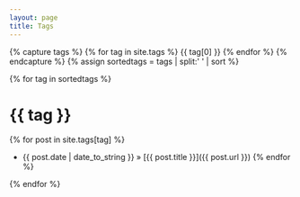 ```yaml
---
layout: page
title: Tags
---
```


{% capture tags %}
  {% for tag in site.tags %}
    {{ tag[0] }}
  {% endfor %}
{% endcapture %}
{% assign sortedtags = tags | split:' ' | sort %}

{% for tag in sortedtags %}
# {{ tag }}

{% for post in site.tags[tag] %}
* {{ post.date | date_to_string }} &raquo; [{{ post.title }}]({{ post.url }})
{% endfor %}

{% endfor %}
